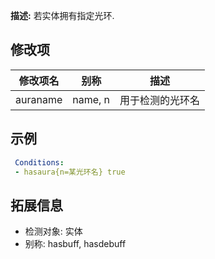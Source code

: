 **描述:** 若实体拥有指定光环.

修改项
---

| 修改项名  | 别称           | 描述                      |
| --------- | -------------- | ------------------------- |
| auraname | name, n | 用于检测的光环名 |

示例
---

```yaml
 Conditions:
 - hasaura{n=某光环名} true
```

拓展信息
---

- 检测对象: 实体
- 别称: hasbuff, hasdebuff